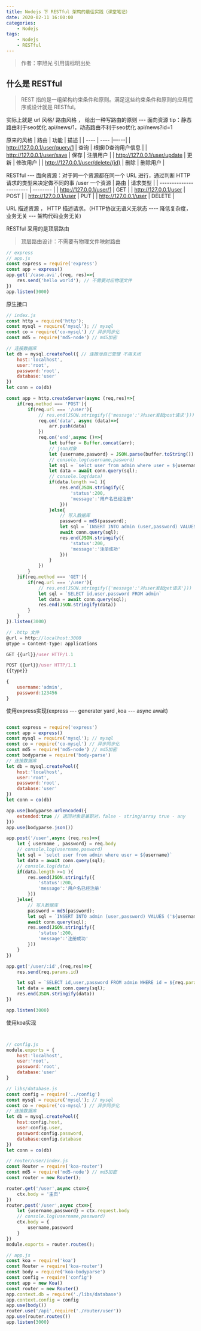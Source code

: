 ```yaml
---
title: Nodejs 下 RESTful 架构的最佳实践（课堂笔记）
date: 2020-02-11 16:00:00
categories: 
	- Nodejs
tags:
	- Nodejs
	- RESTful
---
```

> 作者：李旭光
> 引用请标明出处

## 什么是 RESTful
> REST 指的是一组架构约束条件和原则。满足这些约束条件和原则的应用程序或设计就是 RESTful。

实际上就是 url 风格/ 路由风格 ， 给出一种写路由的原则  ---  面向资源
tip：静态路由利于seo优化 api/news/1，动态路由不利于seo优化 api/news?id=1

原来的风格
| 路由 | 功能 | 描述 |
| ---- | ---- |—---|
| http://127.0.0.1/user/query/1     | 查询 | 根据ID查询用户信息 |
| http://127.0.0.1/user/save        | 保存 | 注册用户 |
| http://127.0.0.1/user/update      | 更新 | 修改用户 |
| http://127.0.0.1/user/delete/{id} | 删除 | 删除用户 |

RESTful --- 面向资源：对于同一个资源都在同一个 URL 进行，通过判断 HTTP 请求的类型来决定做不同的事
/user 一个资源
| 路由                    | 请求类型 |
| ----------------------- | -------- |
| http://127.0.0.1/user/1 | GET      |
| http://127.0.0.1/user   | POST     |
| http://127.0.0.1/user   | PUT      |
| http://127.0.0.1/user   | DELETE   |

URL 描述资源 ， HTTP 描述请求。（HTTP协议无语义无状态 ---- 降低复杂度，业务无关 --- 架构代码业务无关)

RESTful 采用的是顶层路由
> 顶层路由设计：不需要有物理文件映射路由

``` js
// express
// app.js
const express = require('express')
const app = express()
app.get('/case.avi',(req, res)=>{
	res.send('hello world'); // 不需要对应物理文件
})
app.listen(3000)
```
原生接口
``` js
// index.js
const http = require('http');
const mysql = require('mysql'); // mysql
const co = require('co-mysql') // 异步同步化
const md5 = require('md5-node') // md5加密

// 连接数据库
let db = mysql.createPool({ // 连接池自己管理 不用关闭
	host:'localhost', 
	user:'root', 
	password:'root',
	database:'user'
})
let conn = co(db)

const app = http.createServer(async (req,res)=>{
	if(req.method === 'POST'){
		if(req.url === '/user'){
			// res.end(JSON.stringify({'message':'对user发起post请求'}))
			req.on('data', async (data)=>{
				arr.push(data)
			})
			req.on('end',async ()=>{
				let buffer = Buffer.concat(arr);
				// json对象
				let {username,pasword} = JSON.parse(buffer.toString())
				// console.log(username,pasword)
				let sql = `selct user from admin where user = ${username}`
				let data = await conn.query(sql);
				// console.log(data)
				if(data.length >=1 ){
					res.end(JSON.stringify({
						'status':200,
						'message':'用户名已经注册'
					}))
				}else{
					// 写入数据库
					password = md5(password);
					let sql = `INSERT INTO admin (user,password) VALUES ('${username}','${password}')`
					await conn.query(sql);
					res.end(JSON.stringify({
						'status':200,
						'message':'注册成功'
					}))
				}
			})
		}
	}if(req.method === 'GET'){
		if(req.url === '/user'){
			// res.end(JSON.stringify({'message':'对user发起get请求'}))
			let sql = `SELECT id,user,password FROM admin`
			let data = await conn.query(sql);
			res.end(JSON.stringify(data))
		}
	}
}).listen(3000)

// .http 文件
@url = http://localhost:3000
@type = Content-Type: applications

GET {{url}}/user HTTP/1.1

POST {{url}}/user HTTP/1.1
{{type}}

{
	username:'admin',
	password:123456
}
```
使用express实现(express --- generater yard ,koa --- async await)
``` js

const express = require('express')
const app = express()
const mysql = require('mysql'); // mysql
const co = require('co-mysql') // 异步同步化
const md5 = require('md5-node') // md5加密
const bodyparse = require('body-parse')
// 连接数据库
let db = mysql.createPool({
	host:'localhost', 
	user:'root', 
	password:'root',
	database:'user'
})
let conn = co(db)

app.use(bodyparse.urlencoded({
	extended:true // 返回对象是兼职对，false - string/array true - any
}))
app.use(bodyparse.json())

app.post('/user',async (req.res)=>{
	let { username , password} = req.body
	// console.log(username,pasword)
	let sql = `selct user from admin where user = ${username}`
	let data = await conn.query(sql);
	// console.log(data)
	if(data.length >=1 ){
		res.send(JSON.stringify({
			'status':200,
			'message':'用户名已经注册'
		}))
	}else{
		// 写入数据库
		password = md5(password);
		let sql = `INSERT INTO admin (user,password) VALUES ('${username}','${password}')`
		await conn.query(sql);
		res.send(JSON.stringify({
			'status':200,
			'message':'注册成功'
		}))
	}
})

app.get('/user/:id',(req,res)=>{
	res.send(req.params.id)

	let sql = `SELECT id,user,password FROM admin WHERE id = ${req.params.id}`
	let data = await conn.query(sql);
	res.end(JSON.stringify(data))
})

app.listen(3000)
```

使用koa实现
``` js


// config.js
module.exports = {
	host:'localhost', 
	user:'root', 
	password:'root',
	database:'user'
}

// libs/database.js
const config = require('../config')
const mysql = require('mysql'); // mysql
const co = require('co-mysql') // 异步同步化
// 连接数据库
let db = mysql.createPool({
	host:config.host, 
	user:config.user, 
	password:config.password,
	database:config.database
})
let conn = co(db)

// router/user/index.js
const Router = require('koa-router')
const md5 = require('md5-node') // md5加密
const router = new Router();

router.get('/user',async ctx=>{
	ctx.body = '主页'
})
router.post('/user',async ctx=>{
	let {username,password} = ctx.request.body
	// console.log(username,password)
	ctx.body = {
		username,password
	}
})
module.exports = router.routes();

// app.js
const koa = require('koa')
const Router = require('koa-router')
const body = require('koa-bodyparse')
const config = require('config')
const app = new Koa()
const router = new Router()
app.context.db = require('./libs/database')
app.context.config = config
app.use(body())
router.use('/api',require('./router/user'))
app.use(router.routes())
app.listen(3000)
```
